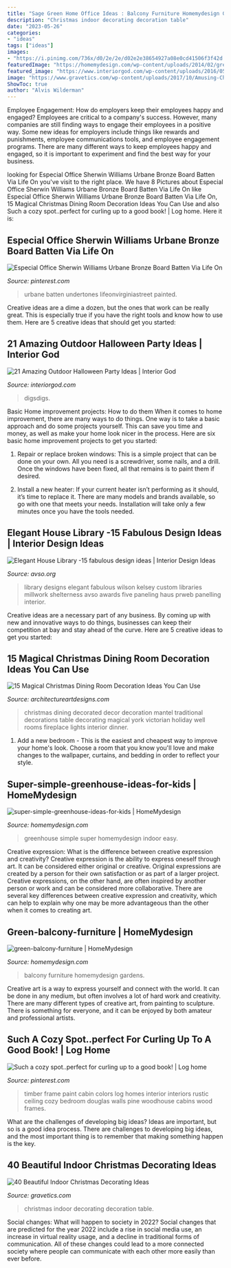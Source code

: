 ```yaml
---
title: "Sage Green Home Office Ideas : Balcony Furniture Homemydesign Gardens"
description: "Christmas indoor decorating decoration table"
date: "2023-05-26"
categories:
- "ideas"
tags: ["ideas"]
images:
- "https://i.pinimg.com/736x/d0/2e/2e/d02e2e38654927a08e0cd41506f3f42d.jpg"
featuredImage: "https://homemydesign.com/wp-content/uploads/2014/02/green-balcony-furniture.jpg"
featured_image: "https://www.interiorgod.com/wp-content/uploads/2016/05/drinkware-outdoor-halloween-party.jpg"
image: "https://www.gravetics.com/wp-content/uploads/2017/10/Amusing-Christmas-Dining-Table-Decoration.jpg"
ShowToc: true
author: "Alvis Wilderman"
---
```



Employee Engagement: How do employers keep their employees happy and engaged?
Employees are critical to a company's success. However, many companies are still finding ways to engage their employees in a positive way. Some new ideas for employers include things like rewards and punishments, employee communications tools, and employee engagement programs. There are many different ways to keep employees happy and engaged, so it is important to experiment and find the best way for your business.

	

		
looking for Especial Office Sherwin Williams Urbane Bronze Board Batten Via Life On you've visit to the right place. We have 8 Pictures about Especial Office Sherwin Williams Urbane Bronze Board Batten Via Life On like Especial Office Sherwin Williams Urbane Bronze Board Batten Via Life On, 15 Magical Christmas Dining Room Decoration Ideas You Can Use and also Such a cozy spot..perfect for curling up to a good book! | Log home. Here it is:
		
    
## Especial Office Sherwin Williams Urbane Bronze Board Batten Via Life On

<img loading=lazy src="https://i.pinimg.com/736x/1b/2b/87/1b2b879e5c56f636dba71531bcceeddc.jpg" onerror="this.onerror=null;this.src='https://tse4.mm.bing.net/th?id=OIP.N2UK1VJpVSY498Sanyd06AHaLH&amp;pid=15.1';" alt="Especial Office Sherwin Williams Urbane Bronze Board Batten Via Life On">

_Source: pinterest.com_

>urbane batten undertones lifeonvirginiastreet painted. 

	

Creative ideas are a dime a dozen, but the ones that work can be really great. This is especially true if you have the right tools and know how to use them. Here are 5 creative ideas that should get you started:

    
## 21 Amazing Outdoor Halloween Party Ideas | Interior God

<img loading=lazy src="https://www.interiorgod.com/wp-content/uploads/2016/05/drinkware-outdoor-halloween-party.jpg" onerror="this.onerror=null;this.src='https://tse2.mm.bing.net/th?id=OIP.ErnbfsXPTxW9HLTc9QW9cgHaLL&amp;pid=15.1';" alt="21 Amazing Outdoor Halloween Party Ideas | Interior God">

_Source: interiorgod.com_

>digsdigs. 

	

Basic Home improvement projects: How to do them
When it comes to home improvement, there are many ways to do things. One way is to take a basic approach and do some projects yourself. This can save you time and money, as well as make your home look nicer in the process. Here are six basic home improvement projects to get you started:
1) Repair or replace broken windows: This is a simple project that can be done on your own. All you need is a screwdriver, some nails, and a drill. Once the windows have been fixed, all that remains is to paint them if desired.

2) Install a new heater: If your current heater isn’t performing as it should, it’s time to replace it. There are many models and brands available, so go with one that meets your needs. Installation will take only a few minutes once you have the tools needed.

    
## Elegant House Library -15 Fabulous Design Ideas | Interior Design Ideas

<img loading=lazy src="https://www.avso.org/wp-content/uploads/2014/11/elegant-house-library-15-fabulous-design-ideas-1415188431.jpg" onerror="this.onerror=null;this.src='https://tse1.mm.bing.net/th?id=OIP.1IER0LFQCMjNYJkh5JjsagHaJl&amp;pid=15.1';" alt="Elegant House Library -15 fabulous design ideas | Interior Design Ideas">

_Source: avso.org_

>library designs elegant fabulous wilson kelsey custom libraries millwork shelterness avso awards five paneling haus prweb panelling interior. 

	

Creative ideas are a necessary part of any business. By coming up with new and innovative ways to do things, businesses can keep their competition at bay and stay ahead of the curve. Here are 5 creative ideas to get you started:

    
## 15 Magical Christmas Dining Room Decoration Ideas You Can Use

<img loading=lazy src="https://www.architectureartdesigns.com/wp-content/uploads/2014/12/15-Magical-Christmas-Dining-Room-Decoration-Ideas-You-Can-Use-3-630x420.jpg" onerror="this.onerror=null;this.src='https://tse1.mm.bing.net/th?id=OIP.XVhYnYdyiVaJ40VlYsXIwgHaE8&amp;pid=15.1';" alt="15 Magical Christmas Dining Room Decoration Ideas You Can Use">

_Source: architectureartdesigns.com_

>christmas dining decorated decor decoration mantel traditional decorations table decorating magical york victorian holiday well rooms fireplace lights interior dinner. 

	

1. Add a new bedroom - This is the easiest and cheapest way to improve your home's look. Choose a room that you know you'll love and make changes to the wallpaper, curtains, and bedding in order to reflect your style.

    
## Super-simple-greenhouse-ideas-for-kids | HomeMydesign

<img loading=lazy src="https://homemydesign.com/wp-content/uploads/2018/07/super-simple-greenhouse-ideas-for-kids.jpg" onerror="this.onerror=null;this.src='https://tse4.mm.bing.net/th?id=OIP.S6oFoLGF1oGJWozu3fgk2gHaKg&amp;pid=15.1';" alt="super-simple-greenhouse-ideas-for-kids | HomeMydesign">

_Source: homemydesign.com_

>greenhouse simple super homemydesign indoor easy. 

	

Creative expression: What is the difference between creative expression and creativity?
Creative expression is the ability to express oneself through art. It can be considered either original or creative. Original expressions are created by a person for their own satisfaction or as part of a larger project. Creative expressions, on the other hand, are often inspired by another person or work and can be considered more collaborative. There are several key differences between creative expression and creativity, which can help to explain why one may be more advantageous than the other when it comes to creating art.

    
## Green-balcony-furniture | HomeMydesign

<img loading=lazy src="https://homemydesign.com/wp-content/uploads/2014/02/green-balcony-furniture.jpg" onerror="this.onerror=null;this.src='https://tse1.mm.bing.net/th?id=OIP.1_41uJy_Op0iSCl2H3LE7AHaJ4&amp;pid=15.1';" alt="green-balcony-furniture | HomeMydesign">

_Source: homemydesign.com_

>balcony furniture homemydesign gardens. 

	

Creative art is a way to express yourself and connect with the world. It can be done in any medium, but often involves a lot of hard work and creativity. There are many different types of creative art, from painting to sculpture. There is something for everyone, and it can be enjoyed by both amateur and professional artists.

    
## Such A Cozy Spot..perfect For Curling Up To A Good Book! | Log Home

<img loading=lazy src="https://i.pinimg.com/736x/d0/2e/2e/d02e2e38654927a08e0cd41506f3f42d.jpg" onerror="this.onerror=null;this.src='https://tse2.mm.bing.net/th?id=OIP.vTIaZ1sFMFX6YQ0JfnkJDQHaLH&amp;pid=15.1';" alt="Such a cozy spot..perfect for curling up to a good book! | Log home">

_Source: pinterest.com_

>timber frame paint cabin colors log homes interior interiors rustic ceiling cozy bedroom douglas walls pine woodhouse cabins wood frames. 

	

What are the challenges of developing big ideas?
Ideas are important, but so is a good idea process. There are challenges to developing big ideas, and the most important thing is to remember that making something happen is the key.

    
## 40 Beautiful Indoor Christmas Decorating Ideas

<img loading=lazy src="https://www.gravetics.com/wp-content/uploads/2017/10/Amusing-Christmas-Dining-Table-Decoration.jpg" onerror="this.onerror=null;this.src='https://tse1.mm.bing.net/th?id=OIP.TRzzDaBNPxaVPEWIYuy2tAHaLl&amp;pid=15.1';" alt="40 Beautiful Indoor Christmas Decorating Ideas">

_Source: gravetics.com_

>christmas indoor decorating decoration table. 

	

Social changes: What will happen to society in 2022?
Social changes that are predicted for the year 2022 include a rise in social media use, an increase in virtual reality usage, and a decline in traditional forms of communication. All of these changes could lead to a more connected society where people can communicate with each other more easily than ever before.

